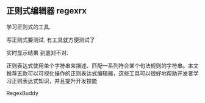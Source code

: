 ## 正则式编辑器 regexrx


学习正则式的工具.

写正则式要测试. 有工具就方便测试了 

实时显示结果  到底对不对.






正则表达式使用单个字符串来描述、匹配一系列符合某个句法规则的字符串。本文推荐五款可以可视化操作的正则表达式编辑器，这些工具可以很好地帮助开发者学习正则表达式知识，并且提升开发技能


RegexBuddy